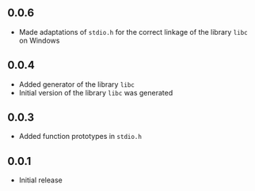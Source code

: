 ## 0.0.6

- Made adaptations of `stdio.h` for the correct linkage of the library `libc` on Windows 

## 0.0.4

- Added generator of the library `libc` 
- Initial version of the library `libc` was generated

## 0.0.3

- Added function prototypes in `stdio.h`

## 0.0.1

- Initial release

